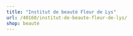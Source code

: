 ```yaml
---
title: "Institut de beauté Fleur de Lys"
url: /40160/institut-de-beaute-fleur-de-lys/
shop: beauté
---
```

